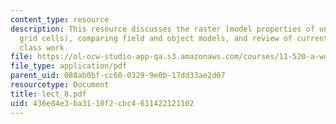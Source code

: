 ```yaml
---
content_type: resource
description: This resource discusses the raster (model properties of uniformly spaced
  grid cells), comparing field and object models, and review of current and forthcoming
  class work.
file: https://ol-ocw-studio-app-qa.s3.amazonaws.com/courses/11-520-a-workshop-on-geographic-information-systems-fall-2005/436e84e3ba3110f2cbc4611422121102_lect_8.pdf
file_type: application/pdf
parent_uid: 088ab0bf-cc60-0329-9e0b-17dd33ae2d07
resourcetype: Document
title: lect_8.pdf
uid: 436e84e3-ba31-10f2-cbc4-611422121102
---
```

